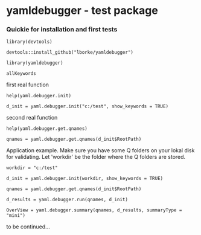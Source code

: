 # yamldebugger - test package

### Quickie for installation and first tests

	library(devtools)

	devtools::install_github("lborke/yamldebugger")
	
	library(yamldebugger)
	
	allKeywords
	
	
first real function

	help(yaml.debugger.init)
	
	d_init = yaml.debugger.init("c:/test", show_keywords = TRUE)

second real function	

	help(yaml.debugger.get.qnames)
	
	qnames = yaml.debugger.get.qnames(d_init$RootPath)
	
Application example. Make sure you have some Q folders on your lokal disk for validating.
Let 'workdir' be the folder where the Q folders are stored.

	workdir = "c:/test"
	
	d_init = yaml.debugger.init(workdir, show_keywords = TRUE)
	
	qnames = yaml.debugger.get.qnames(d_init$RootPath)
	
	d_results = yaml.debugger.run(qnames, d_init)
	
	OverView = yaml.debugger.summary(qnames, d_results, summaryType = "mini")
	

to be continued...
